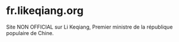 # fr.likeqiang.org
Site NON OFFICIAL sur Li Keqiang, Premier ministre de la république populaire de Chine.
